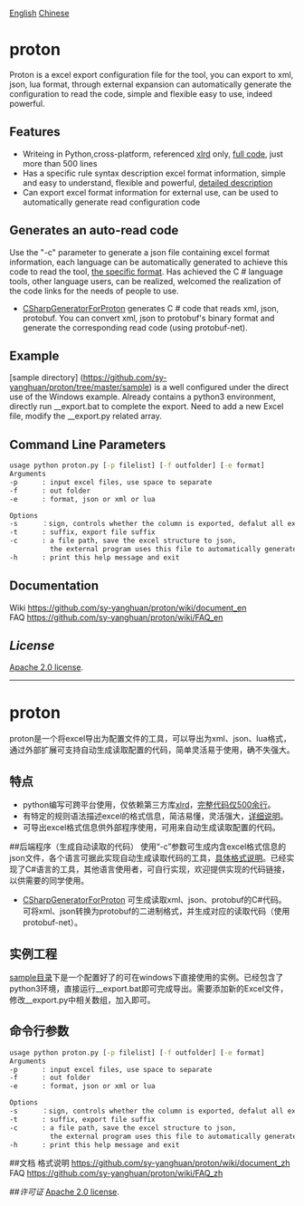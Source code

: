 [English](https://github.com/sy-yanghuan/proton#proton)   [Chinese](https://github.com/sy-yanghuan/proton#proton-1)  
# proton
Proton is a excel export configuration file for the tool, you can export to xml, json, lua format, through external expansion can automatically generate the configuration to read the code, simple and flexible easy to use, indeed powerful.

## Features
- Writeing in Python,cross-platform, referenced [xlrd](http://www.lexicon.net/sjmachin/xlrd.html) only, [full code](https://github.com/sy-yanghuan/proton/blob/master/proton.py), just more than 500 lines  
- Has a specific rule syntax description excel format information, simple and easy to understand, flexible and powerful, [detailed description](https://github.com/sy-yanghuan/proton/wiki/document_en) 
- Can export excel format information for external use, can be used to automatically generate read configuration code

## Generates an auto-read code
Use the "-c" parameter to generate a json file containing excel format information, each language can be automatically generated to achieve this code to read the tool, [the specific format](https://github.com/sy-yanghuan/proton/wiki/schema_en). Has achieved the C # language tools, other language users, can be realized, welcomed the realization of the code links for the needs of people to use.
- [CSharpGeneratorForProton](https://github.com/sy-yanghuan/CSharpGeneratorForProton) generates C # code that reads xml, json, protobuf. You can convert xml, json to protobuf's binary format and generate the corresponding read code (using protobuf-net).

## Example
[sample directory] (https://github.com/sy-yanghuan/proton/tree/master/sample) is a well configured under the direct use of the Windows example. Already contains a python3 environment, directly run __export.bat to complete the export. Need to add a new Excel file, modify the __export.py related array.

## Command Line Parameters
```cmd
usage python proton.py [-p filelist] [-f outfolder] [-e format]
Arguments 
-p      : input excel files, use space to separate 
-f      : out folder
-e      : format, json or xml or lua     

Options
-s      ：sign, controls whether the column is exported, defalut all export
-t      : suffix, export file suffix
-c      : a file path, save the excel structure to json, 
          the external program uses this file to automatically generate the read code      
-h      : print this help message and exit
```

## Documentation
Wiki https://github.com/sy-yanghuan/proton/wiki/document_en  
FAQ https://github.com/sy-yanghuan/proton/wiki/FAQ_en

## *License*
[Apache 2.0 license](LICENSE).

_____________________
# proton
proton是一个将excel导出为配置文件的工具，可以导出为xml、json、lua格式，通过外部扩展可支持自动生成读取配置的代码，简单灵活易于使用，确不失强大。
## 特点
- python编写可跨平台使用，仅依赖第三方库[xlrd](http://www.lexicon.net/sjmachin/xlrd.html)，[完整代码仅500余行](https://github.com/sy-yanghuan/proton/blob/master/proton.py)。
- 有特定的规则语法描述excel的格式信息，简洁易懂，灵活强大，[详细说明](https://github.com/sy-yanghuan/proton/wiki/document_zh)。
- 可导出excel格式信息供外部程序使用，可用来自动生成读取配置的代码。

##后端程序（生成自动读取的代码）
使用“-c”参数可生成内含excel格式信息的json文件，各个语言可据此实现自动生成读取代码的工具，[具体格式说明](https://github.com/sy-yanghuan/proton/wiki/schema_zh)。已经实现了C#语言的工具，其他语言使用者，可自行实现，欢迎提供实现的代码链接，以供需要的同学使用。

- [CSharpGeneratorForProton](https://github.com/sy-yanghuan/CSharpGeneratorForProton) 可生成读取xml、json、protobuf的C#代码。 可将xml、json转换为protobuf的二进制格式，并生成对应的读取代码（使用protobuf-net）。

## 实例工程
[sample目录](https://github.com/sy-yanghuan/proton/tree/master/sample)下是一个配置好了的可在windows下直接使用的实例。已经包含了python3环境，直接运行__export.bat即可完成导出。需要添加新的Excel文件，修改__export.py中相关数组，加入即可。

## 命令行参数
```cmd
usage python proton.py [-p filelist] [-f outfolder] [-e format]
Arguments 
-p      : input excel files, use space to separate 
-f      : out folder
-e      : format, json or xml or lua     

Options
-s      ：sign, controls whether the column is exported, defalut all export
-t      : suffix, export file suffix
-c      : a file path, save the excel structure to json, 
          the external program uses this file to automatically generate the read code      
-h      : print this help message and exit
```

##文档
格式说明 https://github.com/sy-yanghuan/proton/wiki/document_zh  
FAQ https://github.com/sy-yanghuan/proton/wiki/FAQ_zh

##*许可证*
[Apache 2.0 license](LICENSE).
